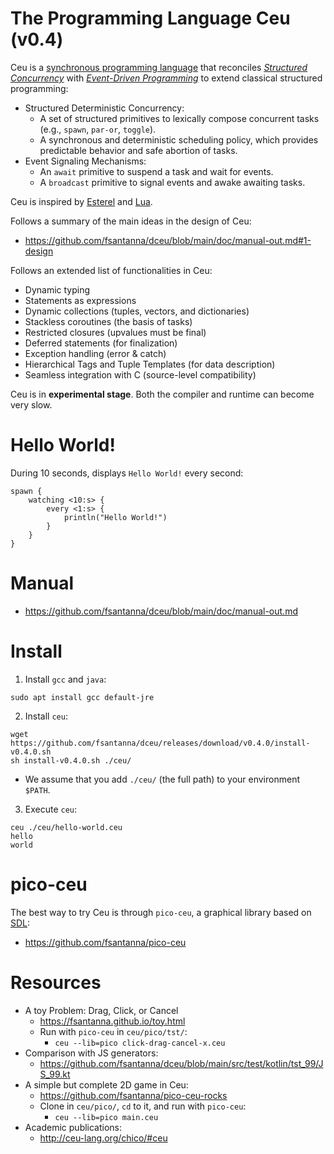 # The Programming Language Ceu (v0.4)

Ceu is a [synchronous programming language][1] that reconciles *[Structured
Concurrency][2]* with *[Event-Driven Programming][3]* to extend classical
structured programming:

- Structured Deterministic Concurrency:
    - A set of structured primitives to lexically compose concurrent tasks
      (e.g., `spawn`, `par-or`, `toggle`).
    - A synchronous and deterministic scheduling policy, which provides
      predictable behavior and safe abortion of tasks.
- Event Signaling Mechanisms:
    - An `await` primitive to suspend a task and wait for events.
    - A `broadcast` primitive to signal events and awake awaiting tasks.

Ceu is inspired by [Esterel][4] and [Lua][5].

Follows a summary of the main ideas in the design of Ceu:

- https://github.com/fsantanna/dceu/blob/main/doc/manual-out.md#1-design

Follows an extended list of functionalities in Ceu:

- Dynamic typing
- Statements as expressions
- Dynamic collections (tuples, vectors, and dictionaries)
- Stackless coroutines (the basis of tasks)
- Restricted closures (upvalues must be final)
- Deferred statements (for finalization)
- Exception handling (error & catch)
- Hierarchical Tags and Tuple Templates (for data description)
- Seamless integration with C (source-level compatibility)

Ceu is in **experimental stage**.
Both the compiler and runtime can become very slow.

# Hello World!

During 10 seconds, displays `Hello World!` every second:

```
spawn {
    watching <10:s> {
        every <1:s> {
            println("Hello World!")
        }
    }
}
```

# Manual

- https://github.com/fsantanna/dceu/blob/main/doc/manual-out.md

# Install

1. Install `gcc` and `java`:

```
sudo apt install gcc default-jre
```

2. Install `ceu`:

```
wget https://github.com/fsantanna/dceu/releases/download/v0.4.0/install-v0.4.0.sh
sh install-v0.4.0.sh ./ceu/
```

- We assume that you add `./ceu/` (the full path) to your environment `$PATH`.

3. Execute `ceu`:

```
ceu ./ceu/hello-world.ceu
hello
world
```

# pico-ceu

The best way to try Ceu is through `pico-ceu`, a graphical library based on
[SDL][7]:

- <https://github.com/fsantanna/pico-ceu>

# Resources

- A toy Problem: Drag, Click, or Cancel
    - https://fsantanna.github.io/toy.html
    - Run with `pico-ceu` in `ceu/pico/tst/`:
        - `ceu --lib=pico click-drag-cancel-x.ceu`
- Comparison with JS generators:
    - https://github.com/fsantanna/dceu/blob/main/src/test/kotlin/tst_99/JS_99.kt
- A simple but complete 2D game in Ceu:
    - https://github.com/fsantanna/pico-ceu-rocks
    - Clone in `ceu/pico/`, `cd` to it, and run with `pico-ceu`:
        - `ceu --lib=pico main.ceu`
- Academic publications:
    - http://ceu-lang.org/chico/#ceu

[1]: https://fsantanna.github.io/sc.html
[2]: https://en.wikipedia.org/wiki/Structured_concurrency
[3]: https://en.wikipedia.org/wiki/Event-driven_programming
[4]: https://en.wikipedia.org/wiki/Esterel
[5]: https://en.wikipedia.org/wiki/Lua_(programming_language)
[6]: https://github.com/fsantanna/pico-ceu
[7]: https://www.libsdl.org/
